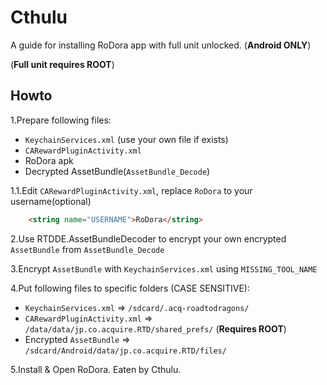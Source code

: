 # Cthulu
A guide for installing RoDora app with full unit unlocked. (**Android ONLY**)

(**Full unit requires ROOT**)

Howto
----
1.Prepare following files:
* `KeychainServices.xml` (use your own file if exists)
* `CARewardPluginActivity.xml`
* RoDora apk
* Decrypted AssetBundle(`AssetBundle_Decode`)

1.1.Edit `CARewardPluginActivity.xml`, replace `RoDora` to your username(optional)
```html
    <string name="USERNAME">RoDora</string>
```

2.Use RTDDE.AssetBundleDecoder to encrypt your own encrypted `AssetBundle` from `AssetBundle_Decode`
  
3.Encrypt `AssetBundle` with `KeychainServices.xml` using `MISSING_TOOL_NAME`

4.Put following files to specific folders (CASE SENSITIVE):
* `KeychainServices.xml` => `/sdcard/.acq-roadtodragons/`
* `CARewardPluginActivity.xml` => `/data/data/jp.co.acquire.RTD/shared_prefs/` (**Requires ROOT**)
* Encrypted `AssetBundle` => `/sdcard/Android/data/jp.co.acquire.RTD/files/`

5.Install & Open RoDora. Eaten by Cthulu.
